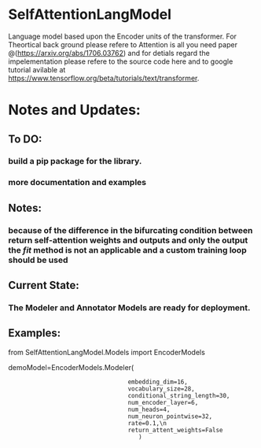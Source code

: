 # SelfAttentionLangModel
Language model based upon the Encoder units of the transformer. For Theortical back ground please refere to Attention is all you need 
paper @(https://arxiv.org/abs/1706.03762) and for detials regard the impelementation please refere to the source code here and to
google tutorial avilable at https://www.tensorflow.org/beta/tutorials/text/transformer. 

# Notes and Updates: 
## To DO: 
### build a pip package for the library. 
### more documentation and examples

## Notes: 
### because of the difference in the bifurcating condition between return self-attention weights and outputs and only the output the _fit_ method is not an applicable and a custom training loop should be used

## Current State: 
### The Modeler and Annotator Models are ready for deployment.

## Examples: 
from SelfAttentionLangModel.Models import EncoderModels

demoModel=EncoderModels.Modeler(

                                      embedding_dim=16,
                                      vocabulary_size=28,
                                      conditional_string_length=30,
                                      num_encoder_layer=6,
                                      num_heads=4,
                                      num_neuron_pointwise=32,
                                      rate=0.1,\n
                                      return_attent_weights=False
                                         )
                                         


